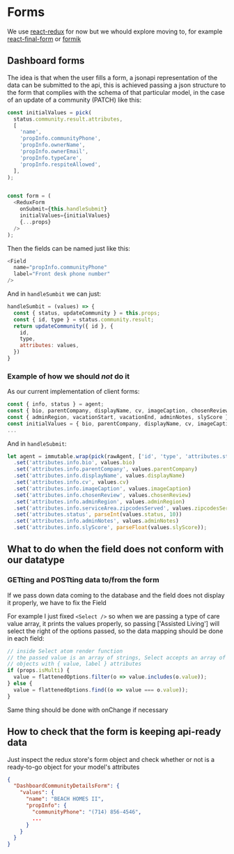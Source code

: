 # Forms

We use [react-redux](https://github.com/redux-form/redux-form) for now but we whould explore moving to, for example [react-final-form](https://github.com/final-form/react-final-form) or [formik](https://github.com/jaredpalmer/formik)

## Dashboard forms

The idea is that when the user fills a form, a jsonapi representation of the data can be submitted to the api, this is achieved passing a json structure to the form that complies with the schema of that particular model, in the case of an update of a community (PATCH) like this: 

```javascript
const initialValues = pick(
  status.community.result.attributes,
  [
    'name',
    'propInfo.communityPhone',
    'propInfo.ownerName',
    'propInfo.ownerEmail',
    'propInfo.typeCare',
    'propInfo.respiteAllowed',
  ],
);


const form = (
  <ReduxForm
    onSubmit={this.handleSubmit}
    initialValues={initialValues}
    {...props}
  />
);
```

Then the fields can be named just like this:

```javascript
<Field
  name="propInfo.communityPhone"
  label="Front desk phone number"
/>
```

And in `handleSumbit` we can just:

```javascript
handleSumbit = (values) => {
  const { status, updateCommunity } = this.props; 
  const { id, type } = status.community.result;
  return updateCommunity({ id }, {
    id,
    type,
    attributes: values, 
  })
}
```

### Example of how we should _not_ do it

As our current implementation of client forms:

```javascript
const { info, status } = agent;
const { bio, parentCompany, displayName, cv, imageCaption, chosenReview, serviceArea } = info;
const { adminRegion, vacationStart, vacationEnd, adminNotes, slyScore } = info;
const initialValues = { bio, parentCompany, displayName, cv, imageCaption, chosenReview, vacation, adminRegion, zipcodesServed, status, adminNotes, slyScore };
...
```

And in `handleSubmit`:

```javascript
let agent = immutable.wrap(pick(rawAgent, ['id', 'type', 'attributes.status', 'attributes.info', 'attributes.info.serviceArea']))
  .set('attributes.info.bio', values.bio)
  .set('attributes.info.parentCompany', values.parentCompany)
  .set('attributes.info.displayName', values.displayName)
  .set('attributes.info.cv', values.cv)
  .set('attributes.info.imageCaption', values.imageCaption)
  .set('attributes.info.chosenReview', values.chosenReview)
  .set('attributes.info.adminRegion', values.adminRegion)
  .set('attributes.info.serviceArea.zipcodesServed', values.zipcodesServed)
  .set('attributes.status', parseInt(values.status, 10))
  .set('attributes.info.adminNotes', values.adminNotes)
  .set('attributes.info.slyScore', parseFloat(values.slyScore));
```

## What to do when the field does not conform with our datatype

### GETting and POSTting data to/from the form

If we pass down data coming to the database and the field does not display it properly, we have to fix the Field

For example I just fixed `<Select />` so when we are passing a type of care value array, it prints the values properly, so passing ['Assisted Living'] will select the right of the options passed, so the data mapping should be done in each field:

```javascript
// inside Select atom render function
// the passed value is an array of strings, Select accepts an array of 
// objects with { value, label } attributes
if (props.isMulti) {
  value = flattenedOptions.filter(o => value.includes(o.value));
} else {
  value = flattenedOptions.find((o => value === o.value));
}
```

Same thing should be done with onChange if necessary

## How to check that the form is keeping api-ready data

Just inspect the redux store's form object and check whether or not is a ready-to-go object for your model's attributes

```json
{
  "DashboardCommunityDetailsForm": {
    "values": {
      "name": "BEACH HOMES II",
      "propInfo": {
        "communityPhone": "(714) 856-4546",
        ...
      }
    }
  }
}
```


